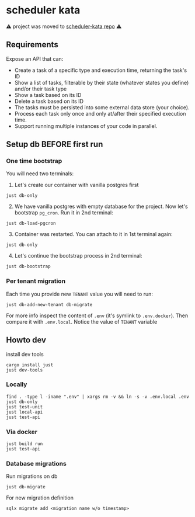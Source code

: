 # scheduler kata

:warning: project was moved to [scheduler-kata repo](https://github.com/mrl5/scheduler-kata) :warning:

## Requirements

Expose an API that can:
* Create a task of a specific type and execution time, returning the task's ID
* Show a list of tasks, filterable by their state (whatever states you define) and/or their task type
* Show a task based on its ID
* Delete a task based on its ID
* The tasks must be persisted into some external data store (your choice).
* Process each task only once and only at/after their specified execution time.
* Support running multiple instances of your code in parallel.

## Setup db BEFORE first run

### One time bootstrap

You will need two terminals:
1. Let's create our container with vanilla postgres first
```console
just db-only
```

2. We have vanilla postgres with empty database for the project. Now let's
   bootstrap `pg_cron`. Run it in 2nd terminal:
```console
just db-load-pgcron
```

3. Container was restarted. You can attach to it in 1st terminal again:
```console
just db-only
```

4. Let's continue the bootstrap process in 2nd terminal:
```console
just db-bootstrap
```

### Per tenant migration

Each time you provide new `TENANT` value you will need to run:
```console
just db-add-new-tenant db-migrate
```
For more info inspect the content of `.env` (it's symlink to `.env.docker`).
Then compare it with `.env.local`. Notice the value of `TENANT` variable


## Howto dev

install dev tools

```console
cargo install just
just dev-tools
```

### Locally

```console
find . -type l -iname ".env" | xargs rm -v && ln -s -v .env.local .env
just db-only
just test-unit
just local-api
just test-api
```

### Via docker

```console
just build run
just test-api
```

### Database migrations

Run migrations on db
```console
just db-migrate
```

For new migration definition
```console
sqlx migrate add <migration name w/o timestamp>
```
